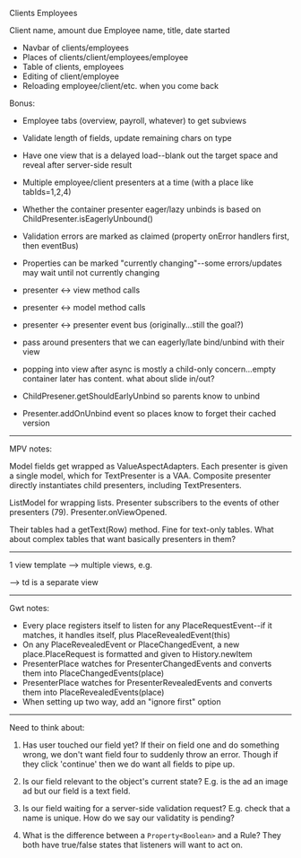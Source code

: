 

Clients
Employees

Client name, amount due
Employee name, title, date started

* Navbar of clients/employees
* Places of clients/client/employees/employee
* Table of clients, employees
* Editing of client/employee
* Reloading employee/client/etc. when you come back

Bonus:

* Employee tabs (overview, payroll, whatever) to get subviews
* Validate length of fields, update remaining chars on type
* Have one view that is a delayed load--blank out the target space and reveal after server-side result
* Multiple employee/client presenters at a time (with a place like tabIds=1,2,4)
* Whether the container presenter eager/lazy unbinds is based on ChildPresenter.isEagerlyUnbound()
* Validation errors are marked as claimed (property onError handlers first, then eventBus)
* Properties can be marked "currently changing"--some errors/updates may wait until not currently changing

* presenter <-> view method calls
* presenter <-> model method calls
* presenter <-> presenter event bus (originally...still the goal?)
* pass around presenters that we can eagerly/late bind/unbind with their view
* popping into view after async is mostly a child-only concern...empty container later has content. what about slide in/out?
* ChildPresener.getShouldEarlyUnbind so parents know to unbind
* Presenter.addOnUnbind event so places know to forget their cached version

---

MPV notes:

Model fields get wrapped as ValueAspectAdapters. Each presenter is given a single model, which for TextPresenter is a VAA.  Composite presenter directly instantiates child presenters, including TextPresenters.

ListModel for wrapping lists. Presenter subscribers to the events of other presenters (79). Presenter.onViewOpened.

Their tables had a getText(Row) method. Fine for text-only tables. What about complex tables that want basically presenters in them?

---

1 view template --> multiple views, e.g.

 <tr><td> --> td is a separate view

---

Gwt notes:

* Every place registers itself to listen for any PlaceRequestEvent--if it matches, it handles itself, plus PlaceRevealedEvent(this)
* On any PlaceRevealedEvent or PlaceChangedEvent, a new place.PlaceRequest is formatted and given to History.newItem
* PresenterPlace watches for PresenterChangedEvents and converts them into PlaceChangedEvents(place)
* PresenterPlace watches for PresenterRevealedEvents and converts them into PlaceRevealedEvents(place)
* When setting up two way, add an "ignore first" option


----

Need to think about:

1) Has user touched our field yet? If their on field one and do something wrong, we don't want field four to suddenly throw an error. Though if they click 'continue' then we do want all fields to pipe up.

2) Is our field relevant to the object's current state? E.g. is the ad an image ad but our field is a text field.

3) Is our field waiting for a server-side validation request? E.g. check that a name is unique. How do we say our validatity is pending?

4) What is the difference between a `Property<Boolean>` and a Rule? They both have true/false states that listeners will want to act on.

